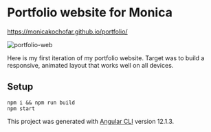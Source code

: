 # Portfolio website for Monica

https://monicakochofar.github.io/portfolio/

![portfolio-web](https://user-images.githubusercontent.com/7142197/152671328-3432c787-27ce-4f76-8f1d-e975db7621fe.PNG)

Here is my first iteration of my portfolio website. Target was to build a responsive, animated layout that works well on all devices.

## Setup

```
npm i && npm run build
npm start
```

This project was generated with [Angular CLI](https://github.com/angular/angular-cli) version 12.1.3.

